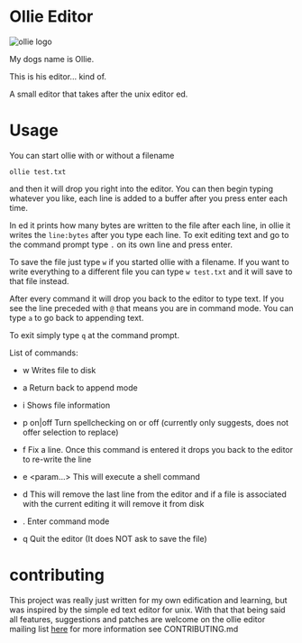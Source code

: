 Ollie Editor
============

![ollie logo](https://i.imgur.com/clAGlbL.png)

My dogs name is Ollie.

This is his editor... kind of.

A small editor that takes after the unix editor ed.

Usage
=====

You can start ollie with or without a filename
```
ollie test.txt
```
and then it will drop you right into the editor. You can then begin typing whatever you like, each line is added to a buffer after you press enter each time. 

In ed it prints how many bytes are written to the file after each line, in ollie it writes the `line:bytes` after you type each line. To exit editing text and go to the command prompt type ```.``` on its own line and press enter.

To save the file just type ```w``` if you started ollie with a filename. If you want to write everything to a different file
you can type ```w test.txt``` and it will save to that file instead.

After every command it will drop you back to the editor to type text. If you see the line preceded with ```@``` that means you are in command mode. You can type ```a``` to go back to appending text.

To exit simply type ```q``` at the command prompt.

List of commands:

- w 
Writes file to disk

- a
Return back to append mode

- i
Shows file information

- p on|off
Turn spellchecking on or off (currently only suggests, does not offer selection to replace)

- f <line>
Fix a line. Once this command is entered it drops you back to the editor to re-write the line

- e <param...>
This will execute a shell command

- d
This will remove the last line from the editor and if a file is associated with the current editing it will remove it from disk

- .
Enter command mode

- q
Quit the editor (It does NOT ask to save the file)

contributing
==========

This project was really just written for my own edification and learning, but was inspired by the simple ed text editor for unix. With that that being said all features, suggestions and patches are welcome on the ollie editor mailing list [here](https://lists.sr.ht/~travgm/ollie-editor) for more information see CONTRIBUTING.md
